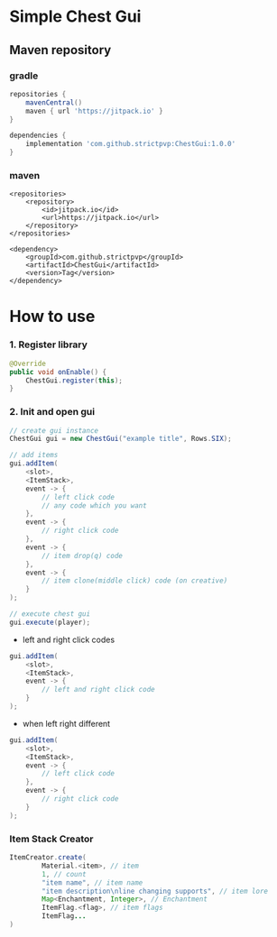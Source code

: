 # Simple Chest Gui

## Maven repository

### gradle

```groovy
repositories {
	mavenCentral()
	maven { url 'https://jitpack.io' }
}

dependencies {
    implementation 'com.github.strictpvp:ChestGui:1.0.0'
}
```

### maven

```maven
<repositories>
	<repository>
	    <id>jitpack.io</id>
	    <url>https://jitpack.io</url>
	</repository>
</repositories>

<dependency>
	<groupId>com.github.strictpvp</groupId>
    <artifactId>ChestGui</artifactId>
    <version>Tag</version>
</dependency>
```

# How to use

### 1. Register library

```java
@Override
public void onEnable() {
    ChestGui.register(this);
}
```

### 2. Init and open gui

```java
// create gui instance
ChestGui gui = new ChestGui("example title", Rows.SIX);

// add items
gui.addItem(
    <slot>,
    <ItemStack>,
    event -> {
        // left click code
        // any code which you want
    },
    event -> {
        // right click code
    },
    event -> {
        // item drop(q) code
    },
    event -> {
        // item clone(middle click) code (on creative)
    }
);

// execute chest gui
gui.execute(player);
```

+ left and right click codes

```java
gui.addItem(
    <slot>,
    <ItemStack>,
    event -> {
        // left and right click code
    }
);
```

+ when left right different

```java
gui.addItem(
    <slot>,
    <ItemStack>,
    event -> {
        // left click code
    },
    event -> {
        // right click code
    }
);
```

### Item Stack Creator
```java
ItemCreator.create(
        Material.<item>, // item
        1, // count
        "item name", // item name
        "item description\nline changing supports", // item lore
        Map<Enchantment, Integer>, // Enchantment
        ItemFlag.<flag>, // item flags
        ItemFlag...
)
```